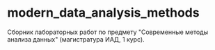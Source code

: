 # modern_data_analysis_methods
Сборник лабораторных работ по предмету "Современные методы анализа данных" (магистратура ИАД, 1 курс).
